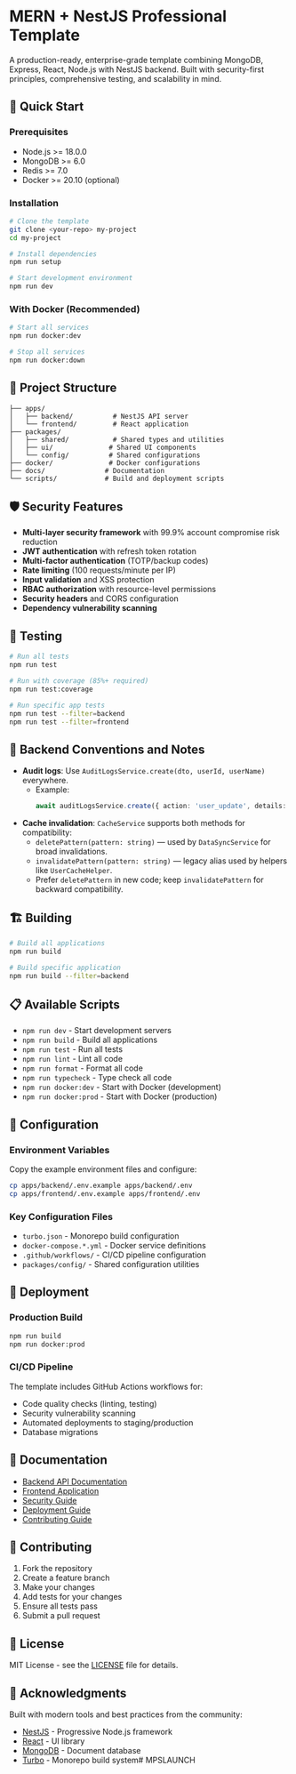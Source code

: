# MERN + NestJS Professional Template

A production-ready, enterprise-grade template combining MongoDB, Express, React, Node.js with NestJS backend. Built with security-first principles, comprehensive testing, and scalability in mind.

## 🚀 Quick Start

### Prerequisites
- Node.js >= 18.0.0
- MongoDB >= 6.0
- Redis >= 7.0
- Docker >= 20.10 (optional)

### Installation

```bash
# Clone the template
git clone <your-repo> my-project
cd my-project

# Install dependencies
npm run setup

# Start development environment
npm run dev
```

### With Docker (Recommended)

```bash
# Start all services
npm run docker:dev

# Stop all services
npm run docker:down
```

## 📁 Project Structure

```
├── apps/
│   ├── backend/          # NestJS API server
│   └── frontend/         # React application
├── packages/
│   ├── shared/           # Shared types and utilities
│   ├── ui/              # Shared UI components
│   └── config/          # Shared configurations
├── docker/              # Docker configurations
├── docs/               # Documentation
└── scripts/            # Build and deployment scripts
```

## 🛡️ Security Features

- **Multi-layer security framework** with 99.9% account compromise risk reduction
- **JWT authentication** with refresh token rotation
- **Multi-factor authentication** (TOTP/backup codes)
- **Rate limiting** (100 requests/minute per IP)
- **Input validation** and XSS protection
- **RBAC authorization** with resource-level permissions
- **Security headers** and CORS configuration
- **Dependency vulnerability scanning**

## 🧪 Testing

```bash
# Run all tests
npm run test

# Run with coverage (85%+ required)
npm run test:coverage

# Run specific app tests
npm run test --filter=backend
npm run test --filter=frontend
```

## 🧱 Backend Conventions and Notes

- **Audit logs**: Use `AuditLogsService.create(dto, userId, userName)` everywhere.
  - Example:
    ```ts
    await auditLogsService.create({ action: 'user_update', details: { userId } }, currentUser.id, currentUser.name);
    ```
- **Cache invalidation**: `CacheService` supports both methods for compatibility:
  - `deletePattern(pattern: string)` — used by `DataSyncService` for broad invalidations.
  - `invalidatePattern(pattern: string)` — legacy alias used by helpers like `UserCacheHelper`.
  - Prefer `deletePattern` in new code; keep `invalidatePattern` for backward compatibility.

## 🏗️ Building

```bash
# Build all applications
npm run build

# Build specific application
npm run build --filter=backend
```

## 📋 Available Scripts

- `npm run dev` - Start development servers
- `npm run build` - Build all applications
- `npm run test` - Run all tests
- `npm run lint` - Lint all code
- `npm run format` - Format all code
- `npm run typecheck` - Type check all code
- `npm run docker:dev` - Start with Docker (development)
- `npm run docker:prod` - Start with Docker (production)

## 🔧 Configuration

### Environment Variables

Copy the example environment files and configure:

```bash
cp apps/backend/.env.example apps/backend/.env
cp apps/frontend/.env.example apps/frontend/.env
```

### Key Configuration Files

- `turbo.json` - Monorepo build configuration
- `docker-compose.*.yml` - Docker service definitions
- `.github/workflows/` - CI/CD pipeline configuration
- `packages/config/` - Shared configuration utilities

## 🚀 Deployment

### Production Build

```bash
npm run build
npm run docker:prod
```

### CI/CD Pipeline

The template includes GitHub Actions workflows for:
- Code quality checks (linting, testing)
- Security vulnerability scanning
- Automated deployments to staging/production
- Database migrations

## 📖 Documentation

- [Backend API Documentation](./apps/backend/README.md)
- [Frontend Application](./apps/frontend/README.md)
- [Security Guide](./docs/security.md)
- [Deployment Guide](./docs/deployment.md)
- [Contributing Guide](./docs/contributing.md)

## 🤝 Contributing

1. Fork the repository
2. Create a feature branch
3. Make your changes
4. Add tests for your changes
5. Ensure all tests pass
6. Submit a pull request

## 📄 License

MIT License - see the [LICENSE](LICENSE) file for details.

## 🙏 Acknowledgments

Built with modern tools and best practices from the community:
- [NestJS](https://nestjs.com/) - Progressive Node.js framework
- [React](https://reactjs.org/) - UI library
- [MongoDB](https://www.mongodb.com/) - Document database
- [Turbo](https://turbo.build/) - Monorepo build system# MPSLAUNCH
